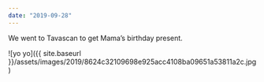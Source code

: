 ```yaml
---
date: "2019-09-28"
---
```


We went to Tavascan to get Mama’s birthday present.

![yo yo]({{ site.baseurl }}/assets/images/2019/8624c32109698e925acc4108ba09651a53811a2c.jpg)
